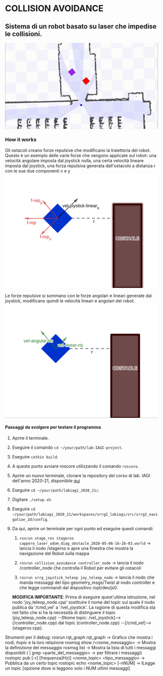 # COLLISION AVOIDANCE

## Sistema di un robot basato su laser che impedise le collisioni.

![collision_avoidance](collision_avoidance.gif)

### How it works

Gli ostacoli creano forze repulsive che modificano la traiettoria del robot. Questo è un esempio delle varie forze che vengono applicate sul robot: una velocità angolare imposta dal joystick nulla, una certa velocità lineare imposta dal joystick, una forza repulsiva generata dall'ostacolo a distanza r con le sue due componenti x e y
![forze_repulsive](forze_repulsive.png)

Le forze repulsive si sommano con le forze angolari e lineari generate dal joystick, modificano quindi le velocità lineari e angolari del robot.
![forze_risultanti](forze_risultanti.png)

#### Passaggi da svolgere per testare il programma
1.  Aprire il terminale.

1.  Eseguire il comando `cd ~/your/path/lab-IAGI-project`.
	
1.  Eseguire `catkin build`.

1.  A questo punto avviare roscore utilizzando il comando `roscore`.

1.  Aprire un nuovo terminale, clonare la repository del corso di lab. IAGI dell'anno 2020-21, disponibile [qui](https://gitlab.com/grisetti/labiagi_2020_21)

1.  Eseguire `cd ~/your/path/labiagi_2020_21/`.

1.  Digitare `./setup.sh`.

1.  Eseguire `cd ~/your/path/labiagi_2020_21/workspaces/srrg2_labiagi/src/srrg2_navigation_2d/config`.

1.  Da qui, aprire un terminale per ogni punto ed eseguire questi comandi:
	
	1.  `rosrun stage_ros stageros cappero_laser_odom_diag_obstacle_2020-05-06-16-26-03.world`  -> lancia il nodo /stageros e apre una finestra che mostra la navigazione del Robot sulla mappa
	
	1.  `rosrun collision_avoidance controller_node`    -> lancia il nodo /controller_node che controlla il Robot per evitare gli ostacoli 
		  
	1.  `rosrun srrg_joystick_teleop joy_teleop_node` -> lancia il nodo che manda messaggi del tipo geometry_msgs/Twist al nodo controller e che legge commandi dal dispositivo /opt/dev/js0. 
	
	**MODIFICA IMPORTANTE**: Prima di eseguire quest'ultima istruzione, nel nodo 'joy_teleop_node.cpp' sostituire il nome del topic sul quale il nodo publica da '/cmd_vel' a '/vel_joystick'. La ragione di questa modifica sta nel fatto che si ha la necessità di distinguere il topic  (joy_teleop_node.cpp) --[Nome topic: /vel_joystick]--> (/controller_node.cpp) dal topic (controller_node.cpp) --[/cmd_vel]--> (stageros.cpp).


Strumenti per il debug:
	rosrun rqt_graph rqt_graph  -> Grafico che mostra i nodi, itopic e la loro relazione
	rosmsg show <package>/<nome_messaggio>  ->  Mostra la definizione del messaggio
	rosmsg  list -> Mostra la lista di tutti i messaggi disponibili   ( | grep <parte_del_messaggio>   -> per filtrare i messaggi)
	rostopic pub [-r] [frequenza(Hz)] <nome_topic> <tipo_messaggio>   -> Pubblica da un certo topic 
	rostopic echo <nome_topic> [-nNUM]  -> lLegge un topic [opzione dove si leggono solo i NUM ultimi messaggi]	

